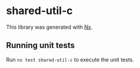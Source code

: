 # shared-util-c

This library was generated with [Nx](https://nx.dev).

## Running unit tests

Run `nx test shared-util-c` to execute the unit tests.
